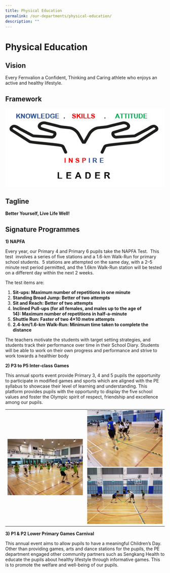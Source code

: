 ```yaml
---
title: Physical Education
permalink: /our-departments/physical-education/
description: ""
---
```

# Physical Education
## Vision

Every Fernvalion a Confident, Thinking and Caring athlete who enjoys an active and healthy lifestyle.

## Framework

![](/images/Our%20departments/Physical%20Education/pe.png)

## Tagline

**Better Yourself, Live Life Well!**

## Signature Programmes

**1) NAPFA**  

Every year, our Primary 4 and Primary 6 pupils take the NAPFA Test.  This test  involves a series of five stations and a 1.6-km Walk-Run for primary school students.  5 stations are attempted on the same day, with a 2–5 minute rest period permitted, and the 1.6km Walk-Run station will be tested on a different day within the next 2 weeks. 

  

The test items are:

1.  **Sit-ups: Maximum number of repetitions in one minute**
2.  **Standing Broad Jump: Better of two attempts**
3.  **Sit and Reach: Better of two attempts**
4.  **Inclined Pull-ups (for all females, and males up to the age of 14): Maximum number of repetitions in half-a-minute**
5.  **Shuttle Run: Faster of two 4×10 metre attempts**
6.  **2.4-km/1.6-km Walk-Run: Minimum time taken to complete the distance**

The teachers motivate the students with target setting strategies, and students track their performance over time in their School Diary. Students will be able to work on their own progress and performance and strive to work towards a healthier body  
 

**2) P3 to P5 Inter-class Games**

This annual sports event provide Primary 3, 4 and 5 pupils the opportunity to participate in modified games and sports which are aligned with the PE syllabus to showcase their level of learning and understanding. This platform provides pupils with the opportunity to display the five school values and foster the Olympic spirit of respect, friendship and excellence among our pupils.

|   |   |
|---|---|
|![](/images/Our%20departments/Physical%20Education/20180521_112147.jpg)   | ![](/images/Our%20departments/Physical%20Education/20180522_111939.jpg) <br>![](/images/Our%20departments/Physical%20Education/20180522_113809.jpg) |

**3) P1 & P2 Lower Primary Games Carnival**

This annual event aims to allow pupils to have a meaningful Children’s Day. Other than providing games, arts and dance stations for the pupils, the PE department engaged other community partners such as Sengkang Health to educate the pupils about healthy lifestyle through informative games. This is to promote the welfare and well-being of our pupils.